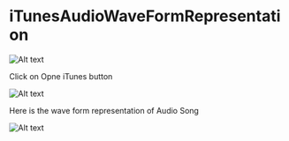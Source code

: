 # iTunesAudioWaveFormRepresentation

![Alt text](https://cloud.githubusercontent.com/assets/19264044/15393400/b0c00a3a-1dea-11e6-8b03-83e444cb6ce6.jpg)

Click on Opne iTunes button

![Alt text](https://cloud.githubusercontent.com/assets/19264044/15393402/b364d04a-1dea-11e6-90ca-7e22eca8f57d.jpg)

Here is the wave form representation of Audio Song

![Alt text](https://cloud.githubusercontent.com/assets/19264044/15393405/b4d1bac4-1dea-11e6-9c89-1049a20d681a.jpg)
